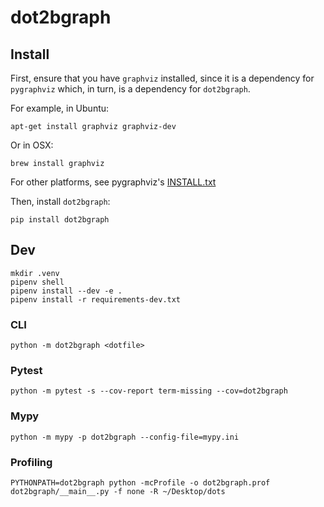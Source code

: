# dot2bgraph

## Install

First, ensure that you have `graphviz` installed, since it is a dependency for `pygraphviz` which, in turn, is a dependency for `dot2bgraph`.

For example, in Ubuntu:

```
apt-get install graphviz graphviz-dev
```

Or in OSX:

```
brew install graphviz
```

For other platforms, see pygraphviz's [INSTALL.txt](https://github.com/pygraphviz/pygraphviz/blob/main/INSTALL.txt)

Then, install `dot2bgraph`:

```
pip install dot2bgraph
```

## Dev

```
mkdir .venv
pipenv shell
pipenv install --dev -e .
pipenv install -r requirements-dev.txt
```

### CLI

```
python -m dot2bgraph <dotfile>
```

### Pytest

```
python -m pytest -s --cov-report term-missing --cov=dot2bgraph
```

### Mypy

```
python -m mypy -p dot2bgraph --config-file=mypy.ini
```

### Profiling

```
PYTHONPATH=dot2bgraph python -mcProfile -o dot2bgraph.prof dot2bgraph/__main__.py -f none -R ~/Desktop/dots
```
